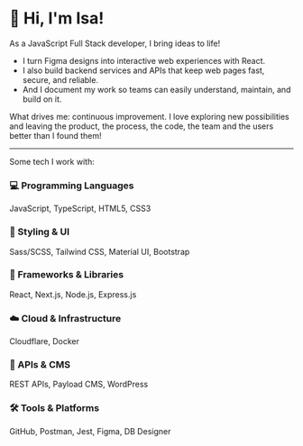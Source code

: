 # 👋 Hi, I'm Isa!

As a JavaScript Full Stack developer, I bring ideas to life! 

- I turn Figma designs into interactive web experiences with React. 
- I also build backend services and APIs that keep web pages fast, secure, and reliable.
- And I document my work so teams can easily understand, maintain, and build on it. 

What drives me: continuous improvement. 
I love exploring new possibilities and leaving the product, the process, the code, the team and the users better than I found them!

---
Some tech I work with:

### 💻 Programming Languages
JavaScript, TypeScript, HTML5, CSS3

### 🎨 Styling & UI
Sass/SCSS, Tailwind CSS, Material UI, Bootstrap

### 🧰 Frameworks & Libraries
React, Next.js, Node.js, Express.js

### ☁️ Cloud & Infrastructure
Cloudflare, Docker

### 🔌 APIs & CMS
REST APIs, Payload CMS, WordPress

### 🛠️ Tools & Platforms
GitHub, Postman, Jest, Figma, DB Designer
